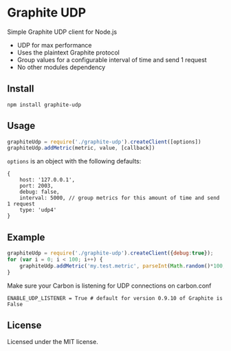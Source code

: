 # Graphite UDP

Simple Graphite UDP client for Node.js

* UDP for max performance
* Uses the plaintext Graphite protocol
* Group values for a configurable interval of time and send 1 request
* No other modules dependency


## Install
```
npm install graphite-udp
```

## Usage
```js
graphiteUdp = require('./graphite-udp').createClient([options])
graphiteUdp.addMetric(metric, value, [callback])
```

`options` is an object with the following defaults:
```
{
	host: '127.0.0.1',
	port: 2003,
	debug: false,
	interval: 5000, // group metrics for this amount of time and send 1 request
	type: 'udp4'
}
```

## Example
```js
graphiteUdp = require('./graphite-udp').createClient({debug:true});
for (var i = 0; i < 100; i++) {
	graphiteUdp.addMetric('my.test.metric', parseInt(Math.random()*100, 10));
}
```

Make sure your Carbon is listening for UDP connections on carbon.conf 

`ENABLE_UDP_LISTENER = True # default for version 0.9.10 of Graphite is False`


## License

Licensed under the MIT license.